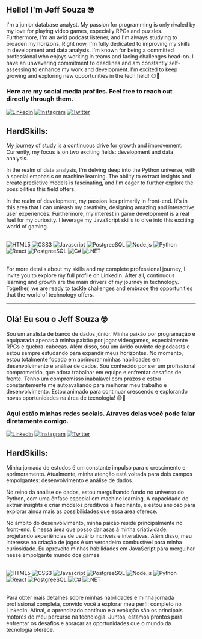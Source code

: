 ## Hello! I'm Jeff Souza 🤓

I'm a junior database analyst. My passion for programming is only rivaled by my love for playing video games, especially RPGs and puzzles. Furthermore, I'm an avid podcast listener, and I'm always studying to broaden my horizons. Right now, I'm fully dedicated to improving my skills in development and data analysis. I'm known for being a committed professional who enjoys working in teams and facing challenges head-on. I have an unwavering commitment to deadlines and am constantly self-assessing to enhance my work and development. I'm excited to keep growing and exploring new opportunities in the tech field! 😊🚀

### Here are my social media profiles. Feel free to reach out directly through them.

[![Linkedin](https://img.shields.io/badge/LinkedIn-0077B5?style=for-the-badge&logo=linkedin&logoColor=white)](https://www.linkedin.com/in/jeffsouzaxd)
[![Instagram](https://img.shields.io/badge/Instagram-E4405F?style=for-the-badge&logo=instagram&logoColor=white)](https://instagram.com/jeffsouzaxd?utm_source=qr&igshid=MzNlNGNkZWQ4Mg==)
[![Twitter](https://img.shields.io/badge/Twitter-1DA1F2?style=for-the-badge&logo=twitter&logoColor=white)](https://twitter.com/JeffSouzaXD?t=6-hTO6M8GmsKEecTNLquyQ&s=09)

## HardSkills:

My journey of study is a continuous drive for growth and improvement. Currently, my focus is on two exciting fields: development and data analysis.

In the realm of data analysis, I'm delving deep into the Python universe, with a special emphasis on machine learning. The ability to extract insights and create predictive models is fascinating, and I'm eager to further explore the possibilities this field offers.

In the realm of development, my passion lies primarily in front-end. It's in this area that I can unleash my creativity, designing amazing and interactive user experiences. Furthermore, my interest in game development is a real fuel for my curiosity. I leverage my JavaScript skills to dive into this exciting world of gaming.

<div style = "display: inline_block"></br>
    <img align_item ="center" alt = "HTML5" src = "https://img.shields.io/badge/HTML5-E34F26?style=for-the-badge&logo=html5&logoColor=white"/>
    <img align_item ="center" alt = "CSS3" src = "https://img.shields.io/badge/CSS3-1572B6?style=for-the-badge&logo=css3&logoColor=white"/> 
    <img align_item ="center" alt = "Javascript" src = "https://img.shields.io/badge/JavaScript-F7DF1E?style=for-the-badge&logo=javascript&logoColor=black"/>
    <img align_item ="center" alt = "PostgreeSQL" src = "https://img.shields.io/badge/TypeScript-007ACC?style=for-the-badge&logo=typescript&logoColor=white"/> 
    <img align_item ="center" alt = "Node.js" src = "https://img.shields.io/badge/Node.js-43853D?style=for-the-badge&logo=node.js&logoColor=white"/>
    <img align_item ="center" alt = "Python" src = "https://img.shields.io/badge/Python-3776AB?style=for-the-badge&logo=python&logoColor=white"/>
    <img align_item ="center" alt = "React" src = "https://img.shields.io/badge/React-20232A?style=for-the-badge&logo=react&logoColor=61DAFB"/>
    <img align_item ="center" alt = "PostgreeSQL" src = "https://img.shields.io/badge/PostgreSQL-316192?style=for-the-badge&logo=postgresql&logoColor=white"/> 
    <img align_item ="center" alt = "C#" src = "https://img.shields.io/badge/C%23-239120?style=for-the-badge&logo=c-sharp&logoColor=whit"/> 
    <img align_item ="center" alt = ".NET" src = "https://img.shields.io/badge/.NET-5C2D91?style=for-the-badge&logo=.net&logoColor=white"/> 
</div></br>

For more details about my skills and my complete professional journey, I invite you to explore my full profile on LinkedIn. After all, continuous learning and growth are the main drivers of my journey in technology. Together, we are ready to tackle challenges and embrace the opportunities that the world of technology offers.

----------------------------------------------------------------------------

## Olá! Eu sou o Jeff Souza 🤓

Sou um analista de banco de dados júnior. Minha paixão por programação é equiparada apenas à minha paixão por jogar videogames, especialmente RPGs e quebra-cabeças. Além disso, sou um ávido ouvinte de podcasts e estou sempre estudando para expandir meus horizontes. No momento, estou totalmente focado em aprimorar minhas habilidades em desenvolvimento e análise de dados. Sou conhecido por ser um profissional comprometido, que adora trabalhar em equipe e enfrentar desafios de frente. Tenho um compromisso inabalável com prazos e estou constantemente me autoavaliando para melhorar meu trabalho e desenvolvimento. Estou animado para continuar crescendo e explorando novas oportunidades na área de tecnologia! 😊🚀

### Aqui estão minhas redes sociais. Atraves delas você pode falar diretamente comigo.

[![Linkedin](https://img.shields.io/badge/LinkedIn-0077B5?style=for-the-badge&logo=linkedin&logoColor=white)](https://www.linkedin.com/in/jeffsouzaxd)
[![Instagram](https://img.shields.io/badge/Instagram-E4405F?style=for-the-badge&logo=instagram&logoColor=white)](https://instagram.com/jeffsouzaxd?utm_source=qr&igshid=MzNlNGNkZWQ4Mg==)
[![Twitter](https://img.shields.io/badge/Twitter-1DA1F2?style=for-the-badge&logo=twitter&logoColor=white)](https://twitter.com/JeffSouzaXD?t=6-hTO6M8GmsKEecTNLquyQ&s=09)

## HardSkills:

Minha jornada de estudos é um constante impulso para o crescimento e aprimoramento. Atualmente, minha atenção está voltada para dois campos empolgantes: desenvolvimento e análise de dados.

No reino da análise de dados, estou mergulhando fundo no universo do Python, com uma ênfase especial em machine learning. A capacidade de extrair insights e criar modelos preditivos é fascinante, e estou ansioso para explorar ainda mais as possibilidades que essa área oferece.

No âmbito do desenvolvimento, minha paixão reside principalmente no front-end. É nessa área que posso dar asas à minha criatividade, projetando experiências de usuário incríveis e interativas. Além disso, meu interesse na criação de jogos é um verdadeiro combustível para minha curiosidade. Eu aproveito minhas habilidades em JavaScript para mergulhar nesse empolgante mundo dos games.

<div style = "display: inline_block"></br>
    <img align_item ="center" alt = "HTML5" src = "https://img.shields.io/badge/HTML5-E34F26?style=for-the-badge&logo=html5&logoColor=white"/>
    <img align_item ="center" alt = "CSS3" src = "https://img.shields.io/badge/CSS3-1572B6?style=for-the-badge&logo=css3&logoColor=white"/> 
    <img align_item ="center" alt = "Javascript" src = "https://img.shields.io/badge/JavaScript-F7DF1E?style=for-the-badge&logo=javascript&logoColor=black"/>
    <img align_item ="center" alt = "PostgreeSQL" src = "https://img.shields.io/badge/TypeScript-007ACC?style=for-the-badge&logo=typescript&logoColor=white"/> 
    <img align_item ="center" alt = "Node.js" src = "https://img.shields.io/badge/Node.js-43853D?style=for-the-badge&logo=node.js&logoColor=white"/>
    <img align_item ="center" alt = "Python" src = "https://img.shields.io/badge/Python-3776AB?style=for-the-badge&logo=python&logoColor=white"/>
    <img align_item ="center" alt = "React" src = "https://img.shields.io/badge/React-20232A?style=for-the-badge&logo=react&logoColor=61DAFB"/>
    <img align_item ="center" alt = "PostgreeSQL" src = "https://img.shields.io/badge/PostgreSQL-316192?style=for-the-badge&logo=postgresql&logoColor=white"/> 
    <img align_item ="center" alt = "C#" src = "https://img.shields.io/badge/C%23-239120?style=for-the-badge&logo=c-sharp&logoColor=whit"/> 
    <img align_item ="center" alt = ".NET" src = "https://img.shields.io/badge/.NET-5C2D91?style=for-the-badge&logo=.net&logoColor=white"/> 
</div></br>

Para obter mais detalhes sobre minhas habilidades e minha jornada profissional completa, convido você a explorar meu perfil completo no LinkedIn. Afinal, o aprendizado contínuo e a evolução são os principais motores do meu percurso na tecnologia. Juntos, estamos prontos para enfrentar os desafios e abraçar as oportunidades que o mundo da tecnologia oferece.

